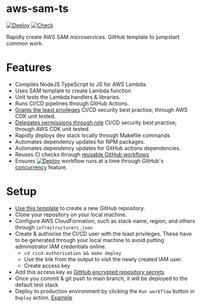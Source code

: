 # aws-sam-ts

[![Deploy][badge_svg_deploy]][workflow_link_deploy]
[![Check][badge_svg_check]][workflow_link_check]

Rapidly create AWS SAM microservices. GitHub template to jumpstart common work.

# Features

- Compiles NodeJS TypeScript to JS for AWS Lambda.
- Uses SAM template to create Lambda function
- Unit tests the Lambda handlers & libraries.
- Runs CI/CD pipelines through GitHub Actions.
- [Grants the least privileges](https://docs.aws.amazon.com/IAM/latest/UserGuide/best-practices.html#grant-least-privilege) CI/CD security best practise; through AWS CDK unit tested.
- [Delegates permissions through role](https://docs.aws.amazon.com/IAM/latest/UserGuide/best-practices.html#delegate-using-roles) CI/CD security best practise; through AWS CDK unit tested.
- Rapidly deploys dev stack locally through Makefile commands
- Automates dependency updates for NPM packages.
- Automates dependency updates for GitHub actions dependencies.
- Reuses CI checks through [reusable GitHub workflows](https://docs.github.com/en/actions/learn-github-actions/reusing-workflows)
- Ensures [![Deploy][badge_svg_deploy]][workflow_link_deploy] workflow runs at a time through GitHub's [concurrency](https://docs.github.com/en/actions/learn-github-actions/workflow-syntax-for-github-actions#concurrency) feature.

# Setup

- [Use this template][use_this_template] to create a new GitHub repository.
- Clone your repository on your local machine.
- Configure AWS CloudFormation, such as stack name, region, and others through `infrastructurerc.json`
- Create & authorise the CI/CD user with the least privileges. These have to be generated through your local machine to avoid putting administrator IAM credentials online.
  - `cd cicd-authorisation && make deploy`
  - Use the link from the output to visit the newly created IAM user.
  - Create access key
- Add this access key as [GitHub encrypted repository secrets](https://docs.github.com/en/actions/security-guides/encrypted-secrets#creating-encrypted-secrets-for-a-repository)
- Once you commit & git push to main branch, it will be deployed to the default test stack
- Deploy to production environment by clicking the `Run workflow` button in `Deploy` action. [Example](https://github.com/rdok/aws-sam-ts/actions/workflows/deploy.yml)

[use_this_template]: https://github.com/rdok/aws-sam-ts/generate
[badge_svg_deploy]: https://github.com/rdok/aws-sam-ts/actions/workflows/deploy.yml/badge.svg?branch=main
[badge_svg_check]: https://github.com/rdok/aws-sam-ts/actions/workflows/check.yml/badge.svg
[workflow_link_deploy]: https://github.com/rdok/aws-sam-ts/actions/workflows/deploy.yml
[workflow_link_check]: https://github.com/rdok/aws-sam-ts/actions/workflows/check.yml
